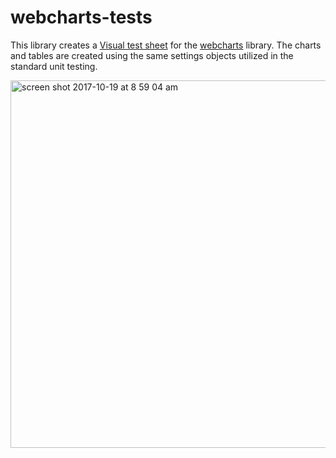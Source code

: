 # webcharts-tests

This library creates a [Visual test sheet](https://rhoinc.github.io/webcharts-tests/) for the [webcharts](https://github.com/RhoInc/webcharts) library. The charts and tables are created using the same settings objects utilized in the standard unit testing. 

<img width="588" alt="screen shot 2017-10-19 at 8 59 04 am" src="https://user-images.githubusercontent.com/3680095/31780906-e7e3716a-b4ab-11e7-8fcc-c21877696fa1.png">

